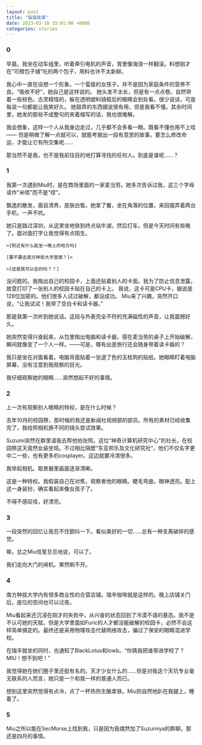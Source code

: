 ```yaml
---
layout: post
title: "猫猫故事"
date: 2023-03-10 15:01:00 +0800
categories: stories
---
```


### 0

早晨。我坐在动车组里，听着牵引电机的声音，胃里像海浪一样翻滚。料想刚才在“可橙包子铺”吃的两个包子，用料也许不太新鲜。

我心中一直在设想一个形象。一个蛮瘦的女孩子。并不是因为家庭条件的营养不良。“吸收不好”，她自己是这样说的。
她头发不太长，但是有一点点卷。自然带着一些棕色。古灵精怪的，躲在透明塑料镜框后的眼睛会到处看。很少说话，可是每说一句都能让我笑好久。
她鼓弄的东西据说很有用，但是我看不懂。其余时间里，她发的那些不成整句的夹着缩写的话，我也很难解。

我会想象，这样一个人从我身边走过，几乎都不会多看一眼。既看不懂也用不上哇——
但是稍微了解一点就可以，就能考据出一段有意思的故事。要怎么修改命运，才能让它有所交集呢……

那当然不是我，也不是我前往目的地打算寻找的任何人。到底是谁呢……？


### 1

我第一次遇到Miu时，是在商场里面的一家麦当劳。她多次告诉过我，这三个字母读作"米唔"而不是"缪"。

飘逸的散发，眉目清秀，皮肤白皙。她拿了餐，坐在角落的位置，来回摆弄着两台手机，一声不吭。

她只是路过深圳，从这里坐地铁到终点站牛湖，然后打车。但是今天时间有些晚了。面对面打字让我觉得有点陌生。

`>[附近有什么能坐一晚上的地方吗]`

`[要不要去南方种拔大学里面？]<`

`>[这是我可以去的吗？？]`

没问题的。我掏出自己的校园卡，上面还贴着别人的卡面。我为了防止信息泄露，故意打印了一张别人的校园卡贴在自己的卡上。
我说，这卡可是CPU卡，据说是128位加密的。他们很多人试过破解，都没成功。
Miu来了兴趣，突然开口说，“让我试试！我带了空白卡和读卡器。”

那是我第一次听到她说话。这段与外表完全不符的充满磁性的声音，让我震撼好久。

她突然变得兴奋起来，从包里掏出电脑和读卡器，搭在麦当劳的桌子上开始破解，瞬间就像变了一个人一样。——可是，哪有出差旅行还会随身带着读卡器的？

我只是坐在对面看着。电脑背面贴着一张退了色的玉桂狗的贴纸。她眼睛盯着电脑屏幕，没有注意到我观察的目光。

我仔细观察她的眼睛……突然想起不好的事情。


### 2

上一次有观察别人眼睛的特权，是在什么时候？

去年10月的校园祭，那时候的我还是新闻社视频部的部员。所有的素材已经收集完了，我给照相机换不同的镜头尝试效果。

Suzumi突然在群里请我去帮他拍张照。这位“神奇计算机研究中心”的社长，在校园祭这天竟然女装坐班。不过相比隔壁“东亚邦乐及文化研究社”，他们不仅名字更中二一些，也有更多的cosplayer。这边就要冷清很多。

我举起相机。取景器里画面逐渐清晰。

这是一种特权。我假装自己在对焦，观察者他的眼睛。睫毛弯曲，眼神透亮。配上这一身装扮，确实看起来像女孩子了。

不得不感叹哇，好漂亮。


### 3

一段突然的回忆让我忍不住颤抖一下。看似美好的一切……总有一种支离破碎的感觉。

嘛，总之Miu信誓旦旦地说，可以了。

我们走向大门的闸机。果然刷不开。


### 4

南方种拔大学内有很多商业性的合营店铺，瑞辛咖啡就是这样的。晚上店铺关门后，座位的空间也可以过夜。

Miu看起来还沉浸在刚才的失败中，从兴奋的状态回到了冷漠不语的基态。我不是不认可她的天赋，但是大学里面如Furic的人才都没能破解的校园卡，必然不会这样简单搞定的。最终还是采用物理攻击代替网络攻击，骗过了保安的眼睛混进学校。

在瑞辛就坐的同时，也通知了BlackLotus和lowb。“你猜我把谁带进学校了？MIU！想不到吧！”

我觉得她在她们圈子里还挺有名的。天才少女什么的……但是对我这个天坑专业毫无联系的人而言，她只是一个和我一样的普通人而已。

想到这里突然觉得有点冷，点了一杯热热生酪拿铁。Miu则自然地趴在我腿上，睡着了。


### 5

Miu之所以能在SecMorse上找到我，只是因为我偶然加了Suzumiya的群聊。那还是四月的事情。

